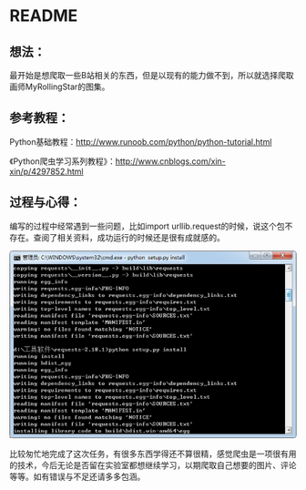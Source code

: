 # **README** #

## 想法： ##

最开始是想爬取一些B站相关的东西，但是以现有的能力做不到，所以就选择爬取画师MyRollingStar的图集。

## 参考教程： ##

Python基础教程：http://www.runoob.com/python/python-tutorial.html 

《Python爬虫学习系列教程》：http://www.cnblogs.com/xin-xin/p/4297852.html

## 过程与心得： ##

编写的过程中经常遇到一些问题，比如import urllib.request的时候，说这个包不存在。查阅了相关资料，成功运行的时候还是很有成就感的。

![](try.png)

比较匆忙地完成了这次任务，有很多东西学得还不算很精，感觉爬虫是一项很有用的技术，今后无论是否留在实验室都想继续学习，以期爬取自己想要的图片、评论等等。如有错误与不足还请多多包涵。
